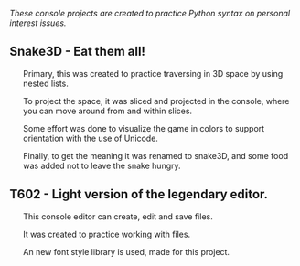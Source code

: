 <i>These console projects are created to practice Python syntax on personal interest issues.</i>

<h2>Snake3D - Eat them all!</h2>
<ul>Primary, this was created to practice traversing in 3D space by using nested lists.</ul>
<ul>To project the space, it was sliced and projected in the console, where you can move around from and within slices.</ul>
<ul>Some effort was done to visualize the game in colors to support orientation with the use of Unicode.</ul>
<ul>Finally, to get the meaning it was renamed to snake3D, and some food was added not to leave the snake hungry.</ul>

<h2>T602 - Light version of the legendary editor.</h2>
<ul>This console editor can create, edit and save files.</ul>
<ul>It was created to practice working with files.</ul>
<ul>An new font style library is used, made for this project.</ul>

